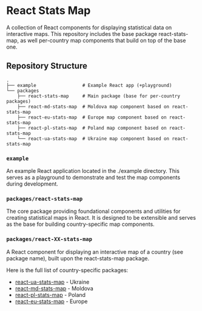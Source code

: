 # React Stats Map

A collection of React components for displaying statistical data on interactive maps. This repository includes the base package react-stats-map, as well per-country map components that build on top of the base one.

## Repository Structure

```
.
├── example                 # Example React app (+playground)
└── packages
    ├── react-stats-map     # Main package (base for per-country packages)
    ├── react-md-stats-map  # Moldova map component based on react-stats-map
    ├── react-eu-stats-map  # Europe map component based on react-stats-map
    ├── react-pl-stats-map  # Poland map component based on react-stats-map
    └── react-ua-stats-map  # Ukraine map component based on react-stats-map
```

### `example`

An example React application located in the ./example directory. This serves as a playground to demonstrate and test the map components during development.

### `packages/react-stats-map`

The core package providing foundational components and utilities for creating statistical maps in React. It is designed to be extensible and serves as the base for building country-specific map components.

### `packages/react-XX-stats-map`

A React component for displaying an interactive map of a country (see package name), built upon the react-stats-map package.

Here is the full list of country-specific packages:

* [react-ua-stats-map](./packages/react-ua-stats-map/) - Ukraine
* [react-md-stats-map](./packages/react-md-stats-map/) - Moldova
* [react-pl-stats-map](./packages/react-pl-stats-map/) - Poland
* [react-eu-stats-map](./packages/react-eu-stats-map/) - Europe
